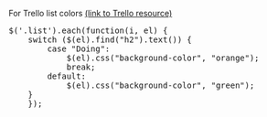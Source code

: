 For Trello list colors <a href="https://trello.com/c/RbVustT9/75-change-list-colors-likely-to-be-implemented-as-a-border-trying-not-to-mess-up-the-ui">(link to Trello resource)</a>

<pre>$('.list').each(function(i, el) {
    switch ($(el).find("h2").text()) {
        case "Doing":
            $(el).css("background-color", "orange");
            break;
        default:
            $(el).css("background-color", "green");
    }
    });</pre>
